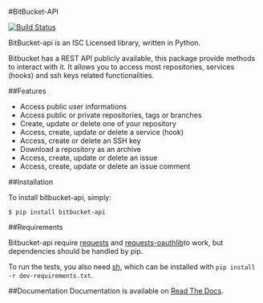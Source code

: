 #BitBucket-API

[![Build Status](https://secure.travis-ci.org/Sheeprider/BitBucket-api.png)](http://travis-ci.org/Sheeprider/BitBucket-api)

BitBucket-api is an ISC Licensed library, written in Python.

Bitbucket has a REST API publicly available, this package provide methods to interact with it.
It allows you to access most repositories, services (hooks) and ssh keys related functionalities.

##Features

* Access public user informations
* Access public or private repositories, tags or branches
* Create, update or delete one of your repository
* Access, create, update or delete a service (hook)
* Access, create or delete an SSH key
* Download a repository as an archive
* Access, create, update or delete an issue
* Access, create, update or delete an issue comment

##Installation

To install bitbucket-api, simply:

	$ pip install bitbucket-api


##Requirements

Bitbucket-api require [requests](https://github.com/kennethreitz/requests) and [requests-oauthlib](https://github.com/requests/requests-oauthlib)to work, but dependencies should be handled by pip.

To run the tests, you also need [sh](https://github.com/amoffat/sh), which can be installed with `pip install -r dev-requirements.txt`.

##Documentation
Documentation is available on [Read The Docs](https://bitbucket-api.readthedocs.org/en/latest/index.html).
